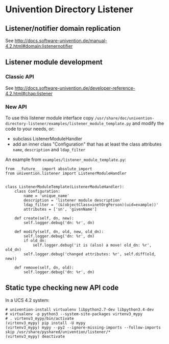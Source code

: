 # Univention Directory Listener

## Listener/notifier domain replication
See http://docs.software-univention.de/manual-4.2.html#domain:listenernotifier

## Listener module development

### Classic API

See http://docs.software-univention.de/developer-reference-4.2.html#chap:listener

### New API

To use this listener module interface copy `/usr/share/doc/univention-directory-listener/examples/listener_module_template.py` and modify the code to your needs, or:

* subclass ListenerModuleHandler
* add an inner class "Configuration" that has at least the class attributes `name`, `description` and `ldap_filter`


An example from `examples/listener_module_template.py`:

	from __future__ import absolute_import
	from univention.listener import ListenerModuleHandler


	class ListenerModuleTemplate(ListenerModuleHandler):
		class Configuration:
			name = 'unique_name'
			description = 'listener module description'
			ldap_filter = '(&(objectClass=inetOrgPerson)(uid=example))'
			attributes = ['sn', 'givenName']

		def create(self, dn, new):
			self.logger.debug('dn: %r', dn)

		def modify(self, dn, old, new, old_dn):
			self.logger.debug('dn: %r', dn)
			if old_dn:
				self.logger.debug('it is (also) a move! old_dn: %r', old_dn)
			self.logger.debug('changed attributes: %r', self.diff(old, new))

		def remove(self, dn, old):
			self.logger.debug('dn: %r', dn)

## Static type checking new API code

In a UCS 4.2 system:

	# univention-install virtualenv libpython2.7-dev libpython3.4-dev
	# virtualenv -p python3 --system-site-packages virtenv3_mypy
	# . virtenv3_mypy/bin/activate
	(virtenv3_mypy) pip install -U mypy
	(virtenv3_mypy) mypy --py2 --ignore-missing-imports --follow-imports skip /usr/share/pyshared/univention/listener/*
	(virtenv3_mypy) deactivate
